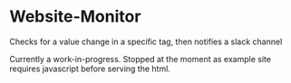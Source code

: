 # Website-Monitor

Checks for a value change in a specific tag, then notifies a slack channel

Currently a work-in-progress. 
Stopped at the moment as example site requires javascript before serving the html.